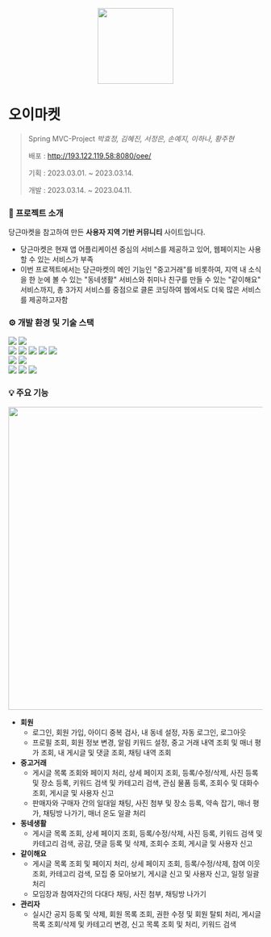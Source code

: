 <p align="center">
  <img src="https://user-images.githubusercontent.com/112843609/236851518-2aced586-27d9-46e6-88e3-46ce95d294f4.jpg" width = '150px'>
</p>

#  오이마켓
> Spring MVC-Project *박효정, 김혜진, 서정은, 손예지, 이하나, 황주현*
>
> 배포 : http://193.122.119.58:8080/oee/
>
> 기획 : 2023.03.01. ~ 2023.03.14.
> 
> 개발 : 2023.03.14. ~ 2023.04.11.


### 📝 프로젝트 소개
당근마켓을 참고하여 만든 **사용자 지역 기반 커뮤니티** 사이트입니다.
* 당근마켓은 현재 앱 어플리케이션 중심의 서비스를 제공하고 있어, 웹페이지는 사용할 수 있는 서비스가 부족
* 이번 프로젝트에서는 당근마켓의 메인 기능인 "중고거래"를 비롯하여, 
  지역 내 소식을 한 눈에 볼 수 있는 "동네생활" 서비스와 취미나 친구를 만들 수 있는 "같이해요" 서비스까지, 
  총 3가지 서비스를 중점으로 클론 코딩하여 웹에서도 더욱 많은 서비스를 제공하고자함


### ⚙️ 개발 환경 및 기술 스택
<div>
  <img src="https://img.shields.io/badge/spring-6DB33F?style=for-the-badge&logo=spring&logoColor=white">
  <img src="https://img.shields.io/badge/oracle-F80000?style=for-the-badge&logo=oracle&logoColor=white">
  <br>
  <img src="https://img.shields.io/badge/java-007396?style=for-the-badge&logo=java&logoColor=white">
  <img src="https://img.shields.io/badge/jquery-0769AD?style=for-the-badge&logo=jquery&logoColor=white">
  <img src="https://img.shields.io/badge/html5-E34F26?style=for-the-badge&logo=html5&logoColor=white">
  <img src="https://img.shields.io/badge/css-1572B6?style=for-the-badge&logo=css3&logoColor=white">
  <img src="https://img.shields.io/badge/javascript-F7DF1E?style=for-the-badge&logo=javascript&logoColor=black"> 
  <br>
  <img src="https://img.shields.io/badge/apache tomcat-F8DC75?style=for-the-badge&logo=apachetomcat&logoColor=white">
  <img src="https://img.shields.io/badge/bootstrap-7952B3?style=for-the-badge&logo=bootstrap&logoColor=white">
  <br>
  <img src="https://img.shields.io/badge/github-181717?style=for-the-badge&logo=github&logoColor=white">
  <img src="https://img.shields.io/badge/notion-000000?style=for-the-badge&logo=notion&logoColor=white">
  <img src="https://img.shields.io/badge/discord-5865F2?style=for-the-badge&logo=discord&logoColor=white">
</div>


### 💡 주요 기능
<p align="center">
  <img src="https://user-images.githubusercontent.com/112843609/236869687-533103b5-2ad7-4f37-aa04-6fca35e98118.png" width = '600px'>
</p>

- **회원**
  - 로그인, 회원 가입, 아이디 중복 검사, 내 동네 설정, 자동 로그인, 로그아웃
  - 프로필 조회, 회원 정보 변경, 알림 키워드 설정, 중고 거래 내역 조회 및 매너 평가 조회, 내 게시글 및 댓글 조회, 채팅 내역 조회
- **중고거래**
  - 게시글 목록 조회와 페이지 처리, 상세 페이지 조회, 등록/수정/삭제, 사진 등록 및 장소 등록, 키워드 검색 및 카테고리 검색, 
    관심 물품 등록, 조회수 및 대화수 조회, 게시글 및 사용자 신고
  - 판매자와 구매자 간의 일대일 채팅, 사진 첨부 및 장소 등록, 약속 잡기, 매너 평가, 채팅방 나가기, 매너 온도 일괄 처리
- **동네생활**
  - 게시글 목록 조회, 상세 페이지 조회, 등록/수정/삭제, 사진 등록, 키워드 검색 및 카테고리 검색, 공감, 댓글 등록 및 삭제, 
    조회수 조회, 게시글 및 사용자 신고
- **같이해요**
  - 게시글 목록 조회 및 페이지 처리, 상세 페이지 조회, 등록/수정/삭제, 참여 이웃 조회, 카테고리 검색, 모집 중 모아보기, 
    게시글 신고 및 사용자 신고, 일정 일괄 처리
  - 모임장과 참여자간의 다대다 채팅, 사진 첨부, 채팅방 나가기
- **관리자**
  - 실시간 공지 등록 및 삭제, 회원 목록 조회, 권한 수정 및 회원 탈퇴 처리, 게시글 목록 조회/삭제 및 카테고리 변경, 
    신고 목록 조회 및 처리, 키워드 검색
